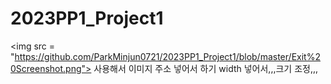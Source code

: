 # 2023PP1_Project1

\<img src = "https://github.com/ParkMinjun0721/2023PP1_Project1/blob/master/Exit%20Screenshot.png"> 
사용해서 이미지 주소 넣어서 하기 width 넣어서,,,크기 조정,,,
